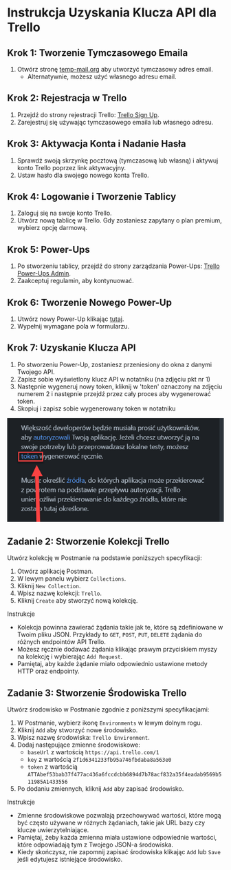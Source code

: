 # Instrukcja Uzyskania Klucza API dla Trello

## Krok 1: Tworzenie Tymczasowego Emaila
1. Otwórz stronę [temp-mail.org](https://temp-mail.org/pl/) aby utworzyć tymczasowy adres email.
   - Alternatywnie, możesz użyć własnego adresu email.

## Krok 2: Rejestracja w Trello
1. Przejdź do strony rejestracji Trello: [Trello Sign Up](https://trello.com/pl/signup).
2. Zarejestruj się używając tymczasowego emaila lub własnego adresu.

## Krok 3: Aktywacja Konta i Nadanie Hasła
1. Sprawdź swoją skrzynkę pocztową (tymczasową lub własną) i aktywuj konto Trello poprzez link aktywacyjny.
2. Ustaw hasło dla swojego nowego konta Trello.

## Krok 4: Logowanie i Tworzenie Tablicy
1. Zaloguj się na swoje konto Trello.
2. Utwórz nową tablicę w Trello. Gdy zostaniesz zapytany o plan premium, wybierz opcję darmową.

## Krok 5: Power-Ups
1. Po stworzeniu tablicy, przejdź do strony zarządzania Power-Ups: [Trello Power-Ups Admin](https://trello.com/power-ups/admin).
2. Zaakceptuj regulamin, aby kontynuować.

## Krok 6: Tworzenie Nowego Power-Up
1. Utwórz nowy Power-Up klikając [tutaj](https://trello.com/power-ups/admin/new).
2. Wypełnij wymagane pola w formularzu.

## Krok 7: Uzyskanie Klucza API
1. Po stworzeniu Power-Up, zostaniesz przeniesiony do okna z danymi Twojego API.
2. Zapisz sobie wyświetlony klucz API w notatniku (na zdjęciu pkt nr 1)
3. Następnie wygeneruj nowy token, kliknij w 'token' oznaczony na zdjęciu numerem 2 i następnie przejdź przez cały proces aby wygenerować token.
5. Skopiuj i zapisz sobie wygenerowany token w notatniku

![Trello API Key](img/trello-token.png)



## Zadanie 2: Stworzenie Kolekcji Trello

Utwórz kolekcję w Postmanie na podstawie poniższych specyfikacji:

1. Otwórz aplikację Postman.
2. W lewym panelu wybierz `Collections`.
3. Kliknij `New Collection`.
4. Wpisz nazwę kolekcji: `Trello`.
5. Kliknij `Create` aby stworzyć nową kolekcję.

Instrukcje

- Kolekcja powinna zawierać żądania takie jak te, które są zdefiniowane w Twoim pliku JSON. Przykłady to `GET`, `POST`, `PUT`, `DELETE` żądania do różnych endpointów API Trello.
- Możesz ręcznie dodawać żądania klikając prawym przyciskiem myszy na kolekcję i wybierając `Add Request`.
- Pamiętaj, aby każde żądanie miało odpowiednio ustawione metody HTTP oraz endpointy.



## Zadanie 3: Stworzenie Środowiska Trello

Utwórz środowisko w Postmanie zgodnie z poniższymi specyfikacjami:

1. W Postmanie, wybierz ikonę `Environments` w lewym dolnym rogu.
2. Kliknij `Add` aby stworzyć nowe środowisko.
3. Wpisz nazwę środowiska: `Trello Environment`.
4. Dodaj następujące zmienne środowiskowe:
   - `baseUrl` z wartością `https://api.trello.com/1`
   - `key` z wartością `2f1d6341233fb95a746fbdaba8a563e0`
   - `token` z wartością `ATTAbef53bab37f477ac436a6fccdcbb6894d7b78acf832a35f4eadab9569b511985A1433556`
5. Po dodaniu zmiennych, kliknij `Add` aby zapisać środowisko.

Instrukcje

- Zmienne środowiskowe pozwalają przechowywać wartości, które mogą być często używane w różnych żądaniach, takie jak URL bazy czy klucze uwierzytelniające.
- Pamiętaj, żeby każda zmienna miała ustawione odpowiednie wartości, które odpowiadają tym z Twojego JSON-a środowiska.
- Kiedy skończysz, nie zapomnij zapisać środowiska klikając `Add` lub `Save` jeśli edytujesz istniejące środowisko.


